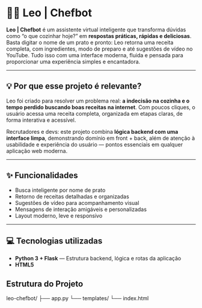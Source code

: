 # 🧑‍🍳 Leo | Chefbot

**Leo | Chefbot** é um assistente virtual inteligente que transforma dúvidas como “o que cozinhar hoje?” em **respostas práticas, rápidas e deliciosas**. Basta digitar o nome de um prato e pronto: Leo retorna uma receita completa, com ingredientes, modo de preparo e até sugestões de vídeo no YouTube. Tudo isso com uma interface moderna, fluida e pensada para proporcionar uma experiência simples e encantadora.

---

## 💡 Por que esse projeto é relevante?

Leo foi criado para resolver um problema real: **a indecisão na cozinha e o tempo perdido buscando boas receitas na internet**. Com poucos cliques, o usuário acessa uma receita completa, organizada em etapas claras, de forma interativa e acessível.  

Recrutadores e devs: este projeto combina **lógica backend com uma interface limpa**, demonstrando domínio em front + back, além de atenção à usabilidade e experiência do usuário — pontos essenciais em qualquer aplicação web moderna.

---

## ✨ Funcionalidades

- Busca inteligente por nome de prato  
- Retorno de receitas detalhadas e organizadas  
- Sugestões de vídeo para acompanhamento visual  
- Mensagens de interação amigáveis e personalizadas  
- Layout moderno, leve e responsivo

---

## 💻 Tecnologias utilizadas

- **Python 3 + Flask** — Estrutura backend, lógica e rotas da aplicação  
- **HTML5**

## Estrutura do Projeto

leo-chefbot/
├── app.py
└── templates/
    └── index.html






